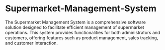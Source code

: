 # Supermarket-Management-System
The Supermarket Management System is a comprehensive software solution designed to facilitate efficient management of supermarket operations. This system provides functionalities for both administrators and customers, offering features such as product management, sales tracking, and customer interaction.
